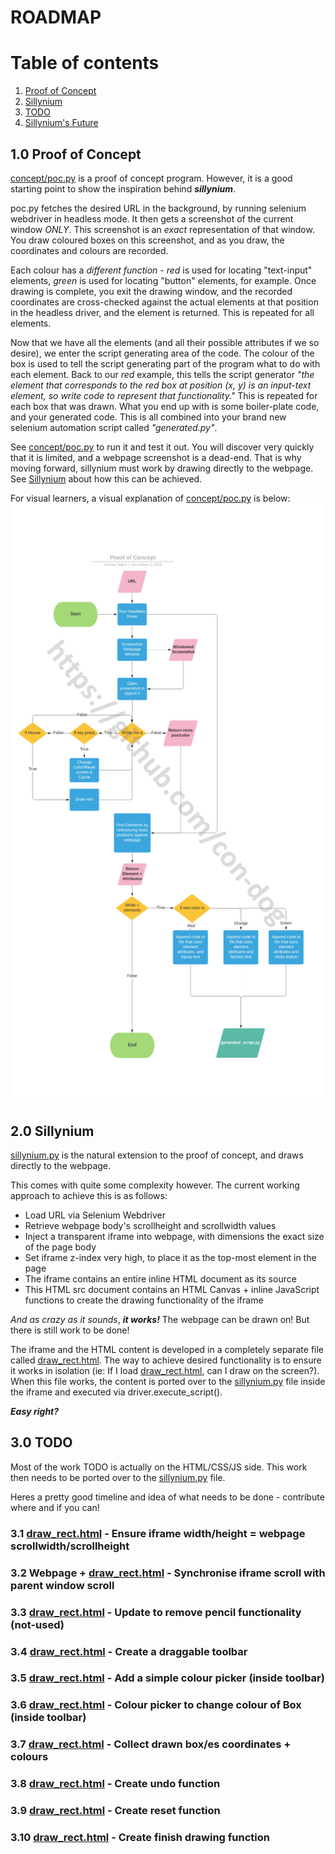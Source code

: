 # ROADMAP

# Table of contents
1. [Proof of Concept](#POC)
2. [Sillynium](#Now)
3. [TODO](#TODO)
4. [Sillynium's Future](#Future)


## 1.0 Proof of Concept <a name="POC"></a>
[concept/poc.py](concept/poc.py) is a proof of concept program. However, it is a good starting point to show the inspiration behind ***sillynium***.

poc.py fetches the desired URL in the background, by running selenium webdriver in headless mode. It then gets a screenshot of the current window *ONLY*.
This screenshot is an *exact* representation of that window. You draw coloured boxes on this screenshot, and as you draw, the coordinates and colours are recorded. 

Each colour has a *different function* - *red* is used for locating "text-input" elements, *green* is used for locating "button" elements, for example. Once drawing is complete, you exit the drawing window, and the recorded coordinates are cross-checked against the actual elements at that position in the headless driver, and the element is returned. This is repeated for all elements. 

Now that we have all the elements (and all their possible attributes if we so desire), we enter the script generating area of the code. The colour of the box is used to tell the script generating part of the program what to do with each element. Back to our *red* example, this tells the script generator *"the element that corresponds to the red box at position (x, y) is an input-text element, so write code to represent that functionality."* This is repeated for each box that was drawn. What you end up with is some boiler-plate code, and your generated code. This is all combined into your brand new selenium automation script called *"generated.py"*.

See [concept/poc.py](concept/poc.py) to run it and test it out. You will discover very quickly that it is limited, and a webpage screenshot is a dead-end. That is why moving forward, sillynium must work by drawing directly to the webpage. See [Sillynium](#Now) about how this can be achieved.

For visual learners, a visual explanation of [concept/poc.py](concept/poc.py) is below:![Proof of Concept Flowchart](concept/poc_flowchart.jpg)


## 2.0 Sillynium <a name="Now"></a>
[sillynium.py](sillynium.py) is the natural extension to the proof of concept, and draws directly to the webpage.

This comes with quite some complexity however. The current working approach to achieve this is as follows:
- Load URL via Selenium Webdriver
- Retrieve webpage body's scrollheight and scrollwidth values
- Inject a transparent iframe into webpage, with dimensions the exact size of the page body
- Set iframe z-index very high, to place it as the top-most element in the page
- The iframe contains an entire inline HTML document as its source
- This HTML src document contains an HTML Canvas + inline JavaScript functions to create the drawing functionality of the iframe

*And as crazy as it sounds*, ***it works!*** The webpage can be drawn on! But there is still work to be done!

The iframe and the HTML content is developed in a completely separate file called [draw_rect.html](HTML\CSS\JS/draw_rect.html). The way to achieve desired functionality is to ensure it works in isolation (ie: If I load [draw_rect.html](HTML\CSS\JS/draw_rect.html), can I draw on the screen?). When this file works, the content is ported over to the [sillynium.py](sillynium.py) file inside the iframe and executed via driver.execute_script().

***Easy right?***

## 3.0 TODO <a name="TODO"></a>
Most of the work TODO is actually on the HTML/CSS/JS side. This work then needs to be ported over to the [sillynium.py](sillynium.py) file. 

Heres a pretty good timeline and idea of what needs to be done - contribute where and if you can!

### 3.1 [draw_rect.html](HTML\CSS\JS/draw_rect.html) - Ensure iframe width/height = webpage scrollwidth/scrollheight ###

### 3.2 Webpage + [draw_rect.html](HTML\CSS\JS/draw_rect.html) - Synchronise iframe scroll with parent window scroll ###

### 3.3 [draw_rect.html](HTML\CSS\JS/draw_rect.html) - Update to remove pencil functionality (not-used) ###

### 3.4 [draw_rect.html](HTML\CSS\JS/draw_rect.html) - Create a draggable toolbar ###

### 3.5 [draw_rect.html](HTML\CSS\JS/draw_rect.html) - Add a simple colour picker (inside toolbar) ###

### 3.6 [draw_rect.html](HTML\CSS\JS/draw_rect.html) - Colour picker to change colour of Box (inside toolbar) ###

### 3.7 [draw_rect.html](HTML\CSS\JS/draw_rect.html) - Collect drawn box/es coordinates + colours ###

### 3.8 [draw_rect.html](HTML\CSS\JS/draw_rect.html) - Create undo function ###

### 3.9 [draw_rect.html](HTML\CSS\JS/draw_rect.html) - Create reset function ###

### 3.10 [draw_rect.html](HTML\CSS\JS/draw_rect.html) - Create finish drawing function ###
